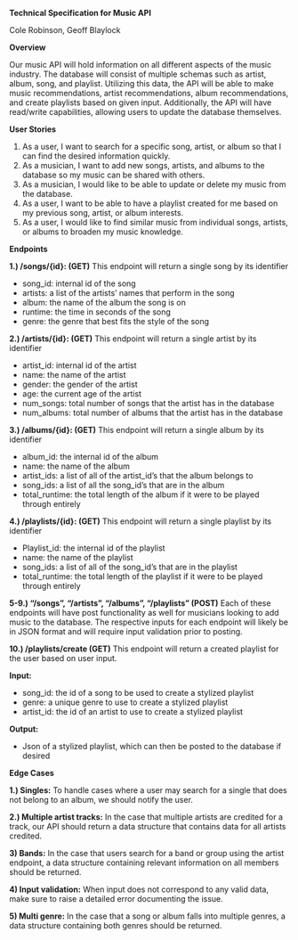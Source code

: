 
**Technical Specification for Music API**

Cole Robinson, Geoff Blaylock

**Overview**

Our music API will hold information on all different aspects of the music industry. The database will consist of multiple schemas such as artist, album, song, and playlist. Utilizing this data, the API will be able to make music recommendations, artist recommendations, album recommendations, and create playlists based on given input. Additionally, the API will have read/write capabilities, allowing users to update the database themselves. 

**User Stories**



1. As a user, I want to search for a specific song, artist, or album so that I can find the desired information quickly.
2. As a musician, I want to add new songs, artists, and albums to the database so my music can be shared with others.
3. As a musician, I would like to be able to update or delete my music from the database.
4. As a user, I want to be able to have a playlist created for me based on my previous song, artist, or album interests. 
5. As a user, I would like to find similar music from individual songs, artists, or albums to broaden my music knowledge. 

**Endpoints**

**1.)  /songs/{id}: (GET)** This endpoint will return a single song by its identifier



* song_id: internal id of the song
* artists: a list of the artists’ names that perform in the song
* album: the name of the album the song is on
* runtime: the time in seconds of the song
* genre: the genre that best fits the style of the song

**2.) /artists/{id}: (GET)** This endpoint will return a single artist by its identifier



* artist_id: internal id of the artist
* name: the name of the artist
* gender: the gender of the artist
* age: the current age of the artist
* num_songs: total number of songs that the artist has in the database
* num_albums: total number of albums that the artist has in the database

**3.) /albums/{id}: (GET)** This endpoint will return a single album by its identifier



* album_id: the internal id of the album
* name: the name of the album
* artist_ids: a list of all of the artist_id’s that the album belongs to
* song_ids: a list of all the song_id’s that are in the album
* total_runtime: the total length of the album if it were to be played through entirely

**4.) /playlists/{id}: (GET)** This endpoint will return a single playlist by its identifier



* Playlist_id: the internal id of the playlist
* name: the name of the playlist
* song_ids: a list of all of the song_id’s that are in the playlist
* total_runtime: the total length of the playlist if it were to be played through entirely

**5-9.) “/songs”, “/artists”, “/albums”, “/playlists” (POST)** Each of these endpoints will have post functionality as well for musicians looking to add music to the database. The respective inputs for each endpoint will likely be in JSON format and will require input validation prior to posting.

**10.) /playlists/create (GET)** This endpoint will return a created playlist for the user based on user input. 

**Input:**

* song_id: the id of a song to be used to create a stylized playlist
* genre:  a unique genre to use to create a stylized playlist
* artist_id: the id of an artist to use to create a stylized playlist

**Output:**

* Json of a stylized playlist, which can then be posted to the database if desired

**Edge Cases**

**1.) Singles:** To handle cases where a user may search for a single that does not belong to an album, we should notify the user. 

**2.) Multiple artist tracks:** In the case that multiple artists are credited for a track, our API should return a data structure that contains data for all artists credited.

**3) Bands:** In the case that users search for a band or group using the artist endpoint, a data structure containing relevant information on all members should be returned.

**4) Input validation:** When input does not correspond to any valid data, make sure to raise a detailed error documenting the issue. 

**5) Multi genre:** In the case that a song or album falls into multiple genres, a data structure containing both genres should be returned. 
